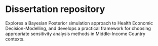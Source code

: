 # Dissertation repository
Explores a Bayesian Posterior simulation approach to Health Economic Decision-Modelling, and develops a practical framework for choosing appropriate sensitivity analysis methods in Middle-Income Country contexts.
